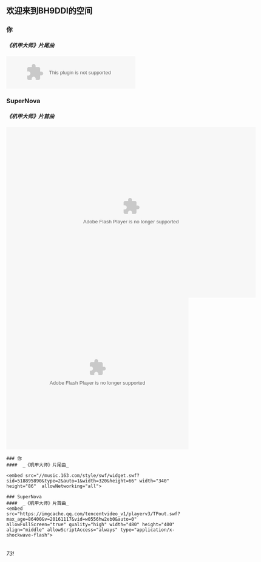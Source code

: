 ## 欢迎来到**BH9DDI**的空间




### 你
####  _《机甲大师》片尾曲_

<embed src="//music.163.com/style/swf/widget.swf?sid=518895890&type=2&auto=1&width=320&height=66" width="340" height="86"  allowNetworking="all">

### SuperNova
####  _《机甲大师》片首曲_

<embed src="http://static.video.qq.com/TencentPlayer.swf?vid=w0556hw2eb0&amp;auto=0&amp;outhost=http://cf.qq.com/" type="application/x-shockwave-flash" width="657" height="450" quality="high" allowfullscreen="true">



<embed src="http://imgcache.qq.com/tencentvideo_v1/player/TPout.swf?Aautoplay=1&outhost=http://cf.qq.com/&skin=http://imgcache.qq.com/minivideo_v1/vd/res/skins/TencentPlayerMiniSkin.swf&vid=w0556hw2eb0" allowFullScreen="true" quality="high" width="480" height="400" align="middle" allowScriptAccess="always" type="application/x-shockwave-flash">

```
### 你
####  _《机甲大师》片尾曲_

<embed src="//music.163.com/style/swf/widget.swf?sid=518895890&type=2&auto=1&width=320&height=66" width="340" height="86"  allowNetworking="all">

### SuperNova
####  _《机甲大师》片首曲_
<embed src="https://imgcache.qq.com/tencentvideo_v1/playerv3/TPout.swf?max_age=86400&v=20161117&vid=w0556hw2eb0&auto=0" allowFullScreen="true" quality="high" width="480" height="400" align="middle" allowScriptAccess="always" type="application/x-shockwave-flash">


```

###### 73!
